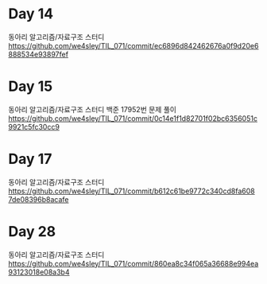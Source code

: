# Day 14
동아리 알고리즘/자료구조 스터디
https://github.com/we4sley/TIL_071/commit/ec6896d842462676a0f9d20e6888534e93897fef

# Day 15
동아리 알고리즘/자료구조 스터디
백준 17952번 문제 풀이
https://github.com/we4sley/TIL_071/commit/0c14e1f1d82701f02bc6356051c9921c5fc30cc9

# Day 17
동아리 알고리즘/자료구조 스터디
https://github.com/we4sley/TIL_071/commit/b612c61be9772c340cd8fa6087de08396b8acafe

# Day 28
동아리 알고리즘/자료구조 스터디
https://github.com/we4sley/TIL_071/commit/860ea8c34f065a36688e994ea93123018e08a3b4